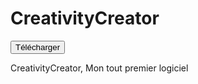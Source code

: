 # CreativityCreator

<input type="button" value="Télécharger" class="btn btn-github" onClick='location.href="download/"'>

CreativityCreator,
Mon tout premier logiciel